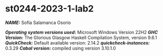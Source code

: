 # st0244-2023-1-lab2

***NAME:*** Sofía Salamanca Osorio 
  
***Operating system versions used:*** Microsoft Windows Version 22H2 
***GHC Version:*** The Glorious Glasgow Haskell Compilation System, version 9.6.1
***QuickCheck:*** Default available version: 2.14.2
***quickcheck-instances:*** 0.3.29
***Cabal version:*** compiled using version 3.10.1.0
